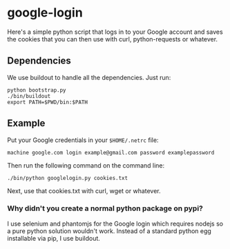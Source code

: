 # google-login

Here's a simple python script that logs in to your Google account and
saves the cookies that you can then use with curl, python-requests or
whatever.


## Dependencies

We use buildout to handle all the dependencies.  Just run:

```shell
python bootstrap.py
./bin/buildout
export PATH=$PWD/bin:$PATH
```


## Example

Put your Google credentials in your `$HOME/.netrc` file:

    machine google.com login example@gmail.com password examplepassword

Then run the following command on the command line:

    ./bin/python googlelogin.py cookies.txt

Next, use that cookies.txt with curl, wget or whatever.

### Why didn't you create a normal python package on pypi?

I use selenium and phantomjs for the Google login which requires nodejs so a
pure python solution wouldn't work.  Instead of a standard python egg
installable via pip, I use buildout.
